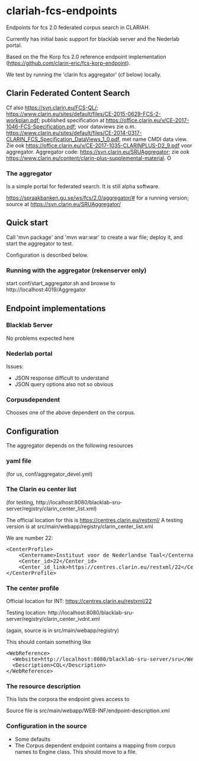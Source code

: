 # clariah-fcs-endpoints

Endpoints for fcs 2.0 federated corpus search in CLARIAH.

Currently has initial basic support for blacklab server and the Nederlab portal.

Based on the fhe Korp fcs 2.0 reference endpoint implementation (https://github.com/clarin-eric/fcs-korp-endpoint).

We test by running the 'clarin fcs aggregator' (cf below) locally.



## Clarin Federated Content Search

Cf also https://svn.clarin.eu/FCS-QL/; https://www.clarin.eu/sites/default/files/CE-2015-0629-FCS-2-workplan.pdf; published specification at https://office.clarin.eu/v/CE-2017-1046-FCS-Specification.pdf; voor dataviews zie o.m. https://www.clarin.eu/sites/default/files/CE-2014-0317-CLARIN_FCS_Specification_DataViews_1_0.pdf, met name CMDI data view. Zie ook https://office.clarin.eu/v/CE-2017-1035-CLARINPLUS-D2_9.pdf voor aggregator. Aggregator code: https://svn.clarin.eu/SRUAggregator; zie ook https://www.clarin.eu/content/clarin-plus-supplemental-material. O

### The aggregator

Is a simple portal for federated search. It is still alpha software.

https://spraakbanken.gu.se/ws/fcs/2.0/aggregator/# for a running version; source at https://svn.clarin.eu/SRUAggregator/
 
## Quick start

Call 'mvn package' and 'mvn war:war' to create a war file; deploy it, and start the aggregator to test. 

Configuration is described below.

### Running with the aggregator (rekenserver only)

start conf/start_aggregator.sh and browse to http://localhost:4019/Aggregator

## Endpoint implementations

### Blacklab Server

No problems expected here 

### Nederlab portal

Issues:
* JSON response difficult to understand
* JSON query options also not so obvious

### Corpusdependent

Chooses one of the above dependent on the corpus.

## Configuration

The aggregator depends on the following resources

### yaml file 

(for us, conf/aggregator_devel.yml)

### The Clarin eu center list 

(for testing, http://localhost:8080/blacklab-sru-server/registry/clarin_center_list.xml)

The official location for this is https://centres.clarin.eu/restxml/ 
A testing version is at src/main/webapp/registry/clarin_center_list.xml

We are number 22:
<pre>
&lt;CenterProfile>
	&lt;Centername>Instituut voor de Nederlandse Taal&lt;/Centername>
	&lt;Center_id>22&lt;/Center_id>
	&lt;Center_id_link>https://centres.clarin.eu/restxml/22&lt;/Center_id_link>
&lt;/CenterProfile>
</pre>

### The center profile 

Official location for INT:  https://centres.clarin.eu/restxml/22

Testing location: http://localhost:8080/blacklab-sru-server/registry/clarin_center_ivdnt.xml

(again, source is in src/main/webapp/registry)

This should contain something like

<pre>
&lt;WebReference>
  &lt;Website>http://localhost:8080/blacklab-sru-server/sru&lt;/Website>
  &lt;Description>CQL&lt;/Description>
&lt;/WebReference>
</pre>

### The resource description

This lists the corpora the endpoint gives access to

Source file is src/main/webapp/WEB-INF/endpoint-description.xml

### Configuration in the source

* Some defaults 
* The Corpus dependent endpoint contains a mapping from corpus names to Engine class. This should move to a file.



